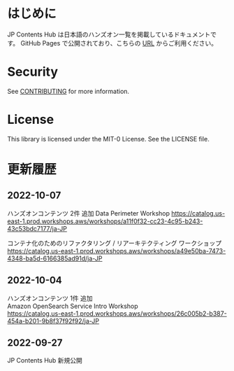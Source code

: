 # はじめに

JP Contents Hub は日本語のハンズオン一覧を掲載しているドキュメントです。
GitHub Pages で公開されており、こちらの [URL](https://aws-samples.github.io/jp-contents-hub/) からご利用ください。

# Security

See [CONTRIBUTING](CONTRIBUTING.md#security-issue-notifications) for more information.

# License

This library is licensed under the MIT-0 License. See the LICENSE file.

# 更新履歴
## 2022-10-07
ハンズオンコンテンツ 2件 追加
Data Perimeter Workshop
https://catalog.us-east-1.prod.workshops.aws/workshops/a11f0f32-cc23-4c95-b243-43c53bdc7177/ja-JP

コンテナ化のためのリファクタリング / リアーキテクティング ワークショップ
https://catalog.us-east-1.prod.workshops.aws/workshops/a49e50ba-7473-4348-ba5d-6166385ad91d/ja-JP

## 2022-10-04
ハンズオンコンテンツ 1件 追加  
Amazon OpenSearch Service Intro Workshop  
https://catalog.us-east-1.prod.workshops.aws/workshops/26c005b2-b387-454a-b201-9b8f37f92f92/ja-JP  

## 2022-09-27
JP Contents Hub 新規公開